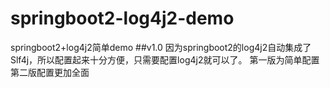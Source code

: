 # springboot2-log4j2-demo
springboot2+log4j2简单demo
##v1.0 因为springboot2的log4j2自动集成了Slf4j，所以配置起来十分方便，只需要配置log4j2就可以了。
第一版为简单配置
第二版配置更加全面
